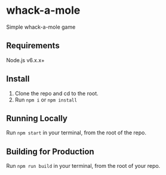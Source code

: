 # whack-a-mole
Simple whack-a-mole game

## Requirements

Node.js v6.x.x+

## Install

1. Clone the repo and cd to the root.
2. Run `npm i` or `npm install`

## Running Locally

Run `npm start` in your terminal, from the root of the repo.

## Building for Production

Run `npm run build` in your terminal, from the root of your repo.
